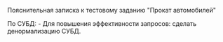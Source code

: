 Пояснительная записка к тестовому заданию "Прокат автомобилей"


По СУБД:
    - Для повышения эффективности запросов: сделать денормализацию СУБД.